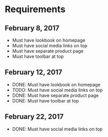 # Requirements

## February 8, 2017

- Must have lookbook on homepage
- Must have social media links on top
- Must have separate product page
- Must have toolbar at top

## February 12, 2017

- DONE: Must have lookbook on homepage
- TODO: Must have social media links on top
- DONE: Must have separate product page
- DONE: Must have toolbar at top

## February 22, 2017

- DONE: Must have social media links on top
